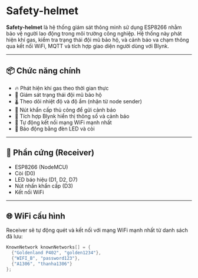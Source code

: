 # Safety-helmet

**Safety-helmet** là hệ thống giám sát thông minh sử dụng ESP8266 nhằm bảo vệ người lao động trong môi trường công nghiệp. Hệ thống này phát hiện khí gas, kiểm tra trạng thái đội mũ bảo hộ, và cảnh báo va chạm thông qua kết nối WiFi, MQTT và tích hợp giao diện người dùng với Blynk.

---

## 📦 Chức năng chính

- 🔥 Phát hiện khí gas theo thời gian thực
- 🧠 Giám sát trạng thái đội mũ bảo hộ
- 🌡️ Theo dõi nhiệt độ và độ ẩm (nhận từ node sender)
- 🛑 Nút khẩn cấp thủ công để gửi cảnh báo
- 📲 Tích hợp Blynk hiển thị thông số và cảnh báo
- 📡 Tự động kết nối mạng WiFi mạnh nhất
- 🔔 Báo động bằng đèn LED và còi

---

## 🧰 Phần cứng (Receiver)

- ESP8266 (NodeMCU)
- Còi (D0)
- LED báo hiệu (D1, D2, D7)
- Nút nhấn khẩn cấp (D3)
- Kết nối WiFi

---

## 🌐 WiFi cấu hình

Receiver sẽ tự động quét và kết nối với mạng WiFi mạnh nhất từ danh sách đã lưu:

```cpp
KnownNetwork knownNetworks[] = {
  {"Goldenland P402", "golden1234"},
  {"WIFI_B", "password123"},
  {"A1306", "thanha1306"}
};
